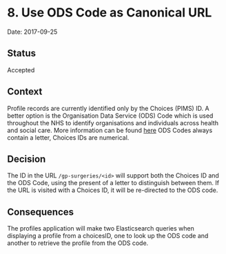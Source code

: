 # 8. Use ODS Code as Canonical URL

Date: 2017-09-25

## Status

Accepted

## Context

Profile records are currently identified only by the Choices (PIMS) ID.
A better option is the Organisation Data Service (ODS) Code which is used throughout the NHS to identify organisations and individuals across health and social care.
More information can be found [here](https://digital.nhs.uk/organisation-data-service)
ODS Codes always contain a letter, Choices IDs are numerical.

## Decision

The ID in the URL `/gp-surgeries/<id>` will support both the Choices ID and the ODS Code, using the present of a letter to distinguish between them. If the URL is visited with a Choices ID, it will be re-directed to the ODS code.

## Consequences

The profiles application will make two Elasticsearch queries when displaying a profile from a choicesID, one to look up the ODS code and another to retrieve the profile from the ODS code.
